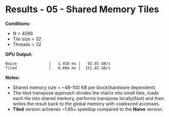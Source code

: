 # Results - 05 - Shared Memory Tiles
**Conditions:**
- N = 4096
- Tile size = 32
- Threads = 32

**GPU Output:**
```text
Naive              |   1.458 ms |   92.03 GB/s
Tiled              |   0.884 ms |  151.82 GB/s
```

**Notes:**
- Shared memory size = ~48-100 KB per block(hardware dependent).
- The tiled transpose approach divides the matrix into small tiles, loads each tile into shared memory, performs transpose locally(fast) and then writes the result back to the global memory with coalesced accesses.
- **Tiled** version achieves ~1.65× speedup compared to the **Naive** version.
